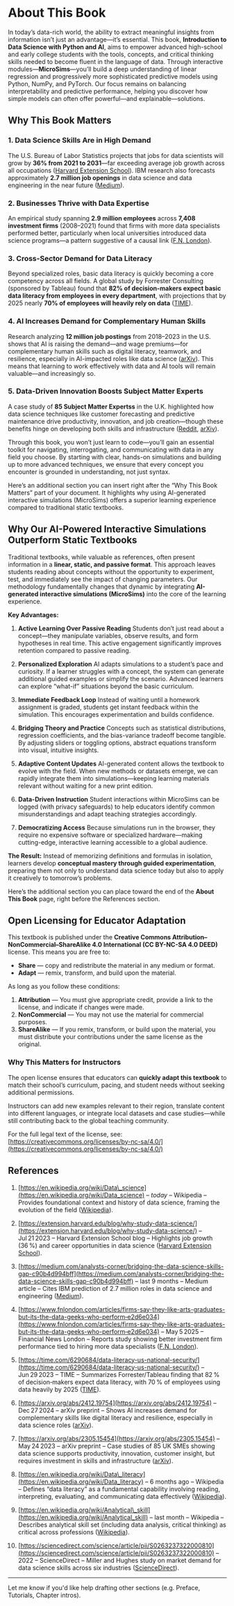 # About This Book

In today’s data-rich world, the ability to extract meaningful insights from information isn’t just an advantage—it’s essential. This book, **Introduction to Data Science with Python and AI**, aims to empower advanced high-school and early college students with the tools, concepts, and critical thinking skills needed to become fluent in the language of data. Through interactive modules—**MicroSims**—you’ll build a deep understanding of linear regression and progressively more sophisticated predictive models using Python, NumPy, and PyTorch. Our focus remains on balancing interpretability and predictive performance, helping you discover how simple models can often offer powerful—and explainable—solutions.

## Why This Book Matters

### 1. Data Science Skills Are in High Demand

The U.S. Bureau of Labor Statistics projects that jobs for data scientists will grow by **36% from 2021 to 2031**—far exceeding average job growth across all occupations ([Harvard Extension School][1]). IBM research also forecasts approximately **2.7 million job openings** in data science and data engineering in the near future ([Medium][2]).

### 2. Businesses Thrive with Data Expertise

An empirical study spanning **2.9 million employees** across **7,408 investment firms** (2008–2021) found that firms with more data specialists performed better, particularly when local universities introduced data science programs—a pattern suggestive of a causal link ([F.N. London][3]).

### 3. Cross-Sector Demand for Data Literacy

Beyond specialized roles, basic data literacy is quickly becoming a core competency across all fields. A global study by Forrester Consulting (sponsored by Tableau) found that **82% of decision-makers expect basic data literacy from employees in every department**, with projections that by 2025 nearly **70% of employees will heavily rely on data** ([TIME][4]).

### 4. AI Increases Demand for Complementary Human Skills

Research analyzing **12 million job postings** from 2018–2023 in the U.S. shows that AI is raising the demand—and wage premiums—for complementary human skills such as digital literacy, teamwork, and resilience, especially in AI-impacted roles like data science ([arXiv][5]). This means that learning to work effectively with data and AI tools will remain valuable—and increasingly so.

### 5. Data-Driven Innovation Boosts Subject Matter Experts

A case study of **85 Subject Matter Expertss** in the U.K. highlighted how data science techniques like customer forecasting and predictive maintenance drive productivity, innovation, and job creation—though these benefits hinge on developing both skills and infrastructure ([Reddit][6], [arXiv][7]).

Through this book, you won’t just learn to code—you’ll gain an essential toolkit for navigating, interrogating, and communicating with data in any field you choose. By starting with clear, hands-on simulations and building up to more advanced techniques, we ensure that every concept you encounter is grounded in understanding, not just syntax.

Here’s an additional section you can insert right after the “Why This Book Matters” part of your document.
It highlights why using AI-generated interactive simulations (MicroSims) offers a superior learning experience compared to traditional static textbooks.


## Why Our AI-Powered Interactive Simulations Outperform Static Textbooks

Traditional textbooks, while valuable as references, often present information in a **linear, static, and passive format**. This approach leaves students reading about concepts without the opportunity to experiment, test, and immediately see the impact of changing parameters. Our methodology fundamentally changes that dynamic by integrating **AI-generated interactive simulations (MicroSims)** into the core of the learning experience.

**Key Advantages:**

1. **Active Learning Over Passive Reading**
   Students don’t just read about a concept—they manipulate variables, observe results, and form hypotheses in real time. This active engagement significantly improves retention compared to passive reading.

2. **Personalized Exploration**
   AI adapts simulations to a student’s pace and curiosity. If a learner struggles with a concept, the system can generate additional guided examples or simplify the scenario. Advanced learners can explore “what-if” situations beyond the basic curriculum.

3. **Immediate Feedback Loop**
   Instead of waiting until a homework assignment is graded, students get instant feedback within the simulation. This encourages experimentation and builds confidence.

4. **Bridging Theory and Practice**
   Concepts such as statistical distributions, regression coefficients, and the bias-variance tradeoff become tangible. By adjusting sliders or toggling options, abstract equations transform into visual, intuitive insights.

5. **Adaptive Content Updates**
   AI-generated content allows the textbook to evolve with the field. When new methods or datasets emerge, we can rapidly integrate them into simulations—keeping learning materials relevant without waiting for a new print edition.

6. **Data-Driven Instruction**
   Student interactions within MicroSims can be logged (with privacy safeguards) to help educators identify common misunderstandings and adapt teaching strategies accordingly.

7. **Democratizing Access**
   Because simulations run in the browser, they require no expensive software or specialized hardware—making cutting-edge, interactive learning accessible to a global audience.

**The Result:**
Instead of memorizing definitions and formulas in isolation, learners develop **conceptual mastery through guided experimentation**, preparing them not only to understand data science today but also to apply it creatively to tomorrow’s problems.

Here’s the additional section you can place toward the end of the **About This Book** page, right before the References section.

## Open Licensing for Educator Adaptation

This textbook is published under the **Creative Commons Attribution–NonCommercial–ShareAlike 4.0 International (CC BY-NC-SA 4.0 DEED)** license.
This means you are free to:

* **Share** — copy and redistribute the material in any medium or format.
* **Adapt** — remix, transform, and build upon the material.

As long as you follow these conditions:

1. **Attribution** — You must give appropriate credit, provide a link to the license, and indicate if changes were made.
2. **NonCommercial** — You may not use the material for commercial purposes.
3. **ShareAlike** — If you remix, transform, or build upon the material, you must distribute your contributions under the same license as the original.

### Why This Matters for Instructors

The open license ensures that educators can **quickly adapt this textbook** to match their school’s curriculum, pacing, and student needs without seeking additional permissions.

Instructors can add new examples relevant to their region, translate content into different languages, or integrate local datasets and case studies—while still contributing back to the global teaching community.

For the full legal text of the license, see: [https://creativecommons.org/licenses/by-nc-sa/4.0/](https://creativecommons.org/licenses/by-nc-sa/4.0/)


## References

1. [https://en.wikipedia.org/wiki/Data\_science](https://en.wikipedia.org/wiki/Data_science) – *today* – Wikipedia – Provides foundational context and history of data science, framing the evolution of the field ([Wikipedia][8]).

2. [https://extension.harvard.edu/blog/why-study-data-science/](https://extension.harvard.edu/blog/why-study-data-science/) – Jul 21 2023 – Harvard Extension School blog – Highlights job growth (36 %) and career opportunities in data science ([Harvard Extension School][1]).

3. [https://medium.com/analysts-corner/bridging-the-data-science-skills-gap-c90b4d994bff](https://medium.com/analysts-corner/bridging-the-data-science-skills-gap-c90b4d994bff) – last 9 months – Medium article – Cites IBM prediction of 2.7 million roles in data science and engineering ([Medium][2]).

4. [https://www.fnlondon.com/articles/firms-say-they-like-arts-graduates-but-its-the-data-geeks-who-perform‑e2d6e034](https://www.fnlondon.com/articles/firms-say-they-like-arts-graduates-but-its-the-data-geeks-who-perform‑e2d6e034) – May 5 2025 – Financial News London – Reports study showing better investment firm performance tied to hiring more data specialists ([F.N. London][3]).

5. [https://time.com/6290684/data-literacy-us-national-security/](https://time.com/6290684/data-literacy-us-national-security/) – Jun 29 2023 – TIME – Summarizes Forrester/Tab​leau finding that 82 % of decision‑makers expect data literacy, with 70 % of employees using data heavily by 2025 ([TIME][4]).

6. [https://arxiv.org/abs/2412.19754](https://arxiv.org/abs/2412.19754) – Dec 27 2024 – arXiv preprint – Shows AI increases demand for complementary skills like digital literacy and resilience, especially in data science roles ([arXiv][5]).

7. [https://arxiv.org/abs/2305.15454](https://arxiv.org/abs/2305.15454) – May 24 2023 – arXiv preprint – Case studies of 85 UK SMEs showing data science supports productivity, innovation, customer insight, but requires investment in skills and infrastructure ([arXiv][7]).

8. [https://en.wikipedia.org/wiki/Data\_literacy](https://en.wikipedia.org/wiki/Data_literacy) – 6 months ago – Wikipedia – Defines “data literacy” as a fundamental capability involving reading, interpreting, evaluating, and communicating data effectively ([Wikipedia][9]).

9. [https://en.wikipedia.org/wiki/Analytical\_skill](https://en.wikipedia.org/wiki/Analytical_skill) – last month – Wikipedia – Describes analytical skill set (including data analysis, critical thinking) as critical across professions ([Wikipedia][10]).

10. [https://sciencedirect.com/science/article/pii/S0263237322000810](https://sciencedirect.com/science/article/pii/S0263237322000810) – 2022 – ScienceDirect – Miller and Hughes study on market demand for data science skills across six industries ([ScienceDirect][11]).

---

Let me know if you'd like help drafting other sections (e.g. Preface, Tutorials, Chapter intros).

[1]: https://extension.harvard.edu/blog/why-study-data-science/?utm_source=chatgpt.com "Why Should I Study Data Science? 5 Reasons to Enter the Field"
[2]: https://medium.com/analysts-corner/bridging-the-data-science-skills-gap-c90b4d994bff?utm_source=chatgpt.com "Bridging the Data Science Skills Gap | by Mirko Peters"
[3]: https://www.fnlondon.com/articles/firms-say-they-like-arts-graduates-but-its-the-data-geeks-who-perform-e2d6e034?utm_source=chatgpt.com "Firms say they like arts graduates. But it's the data geeks who perform"
[4]: https://time.com/6290684/data-literacy-us-national-security/?utm_source=chatgpt.com "How Data Literacy Can Keep America Safe"
[5]: https://arxiv.org/abs/2412.19754?utm_source=chatgpt.com "Complement or substitute? How AI increases the demand for human skills"
[6]: https://www.reddit.com/r/learnmachinelearning/comments/1hc4jdd/is_studying_data_science_still_worth_it/?utm_source=chatgpt.com "Is studying Data Science still worth it?"
[7]: https://arxiv.org/abs/2305.15454?utm_source=chatgpt.com "Trends and Challenges Towards an Effective Data-Driven Decision Making in UK SMEs: Case Studies and Lessons Learnt from the Analysis of 85 SMEs"
[8]: https://en.wikipedia.org/wiki/Data_science?utm_source=chatgpt.com "Data science"
[9]: https://en.wikipedia.org/wiki/Data_literacy?utm_source=chatgpt.com "Data literacy"
[10]: https://en.wikipedia.org/wiki/Analytical_skill?utm_source=chatgpt.com "Analytical skill"
[11]: https://www.sciencedirect.com/science/article/pii/S0263237322000810?utm_source=chatgpt.com "Employability skills: Profiling data scientists in the digital ..."
